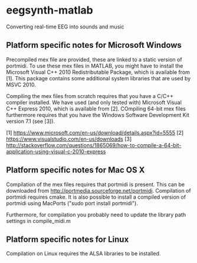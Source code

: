 # eegsynth-matlab
Converting real-time EEG into sounds and music

## Platform specific notes for Microsoft Windows
Precompiled mex file are provided, these are linked to a static version of portmidi.  To
use these mex files in MATLAB, you might have to install the Microsoft Visual C++ 2010
Redistributable Package, which is available from [1]. This package contains some
additional system libraries that are used by MSVC 2010.

Compiling the mex files from scratch requires that you have a C/C++ compiler installed. We
have used (and only tested with) Microsoft Visual C++ Express 2010, which is available
from [2]. COmpiling 64-bit mex files furthermore requires that you have the Windows
Software Development Kit version 7.1 (see [3]).

[1] https://www.microsoft.com/en-us/download/details.aspx?id=5555
[2] https://www.visualstudio.com/en-us/downloads
[3] http://stackoverflow.com/questions/1865069/how-to-compile-a-64-bit-application-using-visual-c-2010-express

## Platform specific notes for Mac OS X
Compilation of the mex files requires that portmidi is present. This can be downloaded
from http://portmedia.sourceforge.net/portmidi. Compilation of portmidi requires cmake.
It is also possible to install a compiled version of portmidi using MacPorts ("sudo port
install portmidi").

Furthermore, for compilation you probably need to update the library path settings in
compile\_midi.m

## Platform specific notes for Linux
Compilation on Linux requires the ALSA libraries to be installed.
